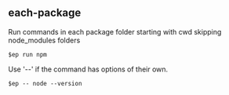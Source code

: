 ## each-package

Run commands in each package folder starting with cwd skipping node_modules folders

```
$ep run npm
```

Use '--' if the command has options of their own.

```
$ep -- node --version
```
